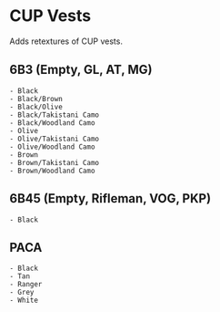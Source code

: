 # CUP Vests
Adds retextures of CUP vests.

## 6B3 (Empty, GL, AT, MG)
	- Black
	- Black/Brown
	- Black/Olive
	- Black/Takistani Camo
	- Black/Woodland Camo
	- Olive
	- Olive/Takistani Camo
	- Olive/Woodland Camo
	- Brown
	- Brown/Takistani Camo
	- Brown/Woodland Camo
	
## 6B45 (Empty, Rifleman, VOG, PKP)
	- Black
	
## PACA
	- Black
	- Tan
	- Ranger
	- Grey
	- White
	
	
	